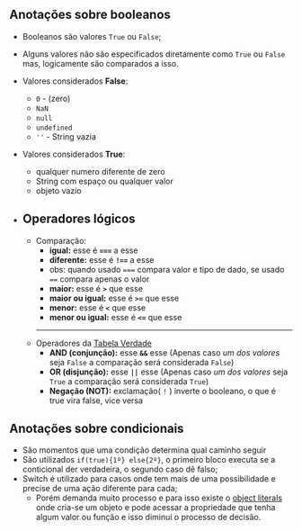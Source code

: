 ## Anotações sobre booleanos

- Booleanos são valores `True` ou `False`;
- Alguns valores não são especificados diretamente como `True` ou `False` mas, logicamente são comparados a isso.
- Valores considerados __False__:
  - `0`  - (zero)
  - `NaN`
  - `null`
  - `undefined`
  - `''` - String vazia
- Valores considerados __True__:
  - qualquer numero diferente de zero
  - String com espaço ou qualquer valor
  - objeto vazio

- ## Operadores lógicos

  - Comparação: 
    - __igual:__ esse é __`===`__ a esse
    - __diferente:__ esse é __`!==`__ a esse
    - obs: quando usado `===` compara valor e tipo de dado, se usado `==` compara apenas o valor
    - __maior:__ esse é __`>`__ que esse
    - __maior ou igual:__ esse é __`>=`__ que esse
    - __menor:__ esse é __`<`__ que esse
    - __menor ou igual:__ esse é __`<=`__ que esse
    ---
  - Operadores da [Tabela Verdade](https://pt.wikipedia.org/wiki/Tabela-verdade)
    - __AND (conjunção):__ esse __`&&`__ esse (Apenas caso _um dos valores_ seja `False` a comparação será considerada `False`)
    - __OR (disjunção):__ esse __`||`__ esse (Apenas caso _um dos valores_ seja `True` a comparação será considerada `True`)
    -  __Negação (NOT):__ exclamação( `!` ) inverte o booleano, o que é true vira false, vice versa
    
  


## Anotações sobre  condicionais

- São momentos que uma condição determina qual caminho seguir
- São utilizados `if(true){1º} else{2º}`, o primeiro bloco executa se a conticional der verdadeira, o segundo caso dê falso;
- Switch é utilizado para casos onde tem mais de uma possibilidade e precise de uma ação diferente para cada;
  - Porém demanda muito processo e para isso existe o [object literals](https://dev.to/lukyhenson/substitua-sua-instrucao-switch-e-varios-if-and-else-usando-object-literals-pt-br-4po9) onde cria-se um objeto e pode acessar a propriedade que tenha algum valor ou função e isso diminui o processo de decisão.


